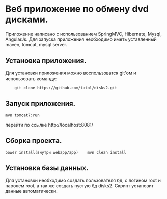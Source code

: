 ﻿# Веб приложение по обмену dvd дисками.
Приложение написано с использованием SpringMVC, Hibernate, Mysql, AngularJs.
Для запуска приложения необходимо иметь уставленный maven, tomcat, mysql server.
## Установка приложения.
Для установки приложения можно воспользоватся git'ом и использовать команду:
```
	git clone https://github.com/tatol/disks2.git
```
## Запуск приложения.
```
mvn tomcat7:run
```
перейти по ссылке http://localhost:8081/
## Сборка проекта.
```
bower install(внутри webapp/app)	mvn clean install
```
## Установка базы данных.
Для установки необходимо создать пользователя бд, с логином root и паролем root, а так же создать пустую бд disks2. 
Скрипт установит данные автоматически.
